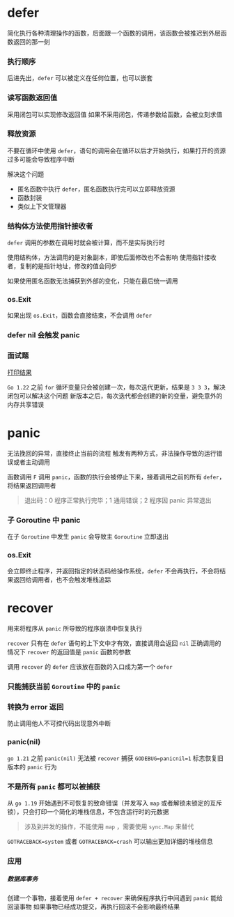 # defer

简化执行各种清理操作的函数，后面跟一个函数的调用，该函数会被推迟到外层函数返回的那一刻

### 执行顺序

后进先出，`defer` 可以被定义在任何位置，也可以嵌套

### 读写函数返回值

采用闭包可以实现修改返回值
如果不采用闭包，传递参数给函数，会被立刻求值

### 释放资源

不要在循环中使用 `defer`，语句的调用会在循环以后才开始执行，如果打开的资源过多可能会导致程序中断

解决这个问题
- 匿名函数中执行 `defer`，匿名函数执行完可以立即释放资源
- 函数封装
- 类似上下文管理器

### 结构体方法使用指针接收者

`defer` 调用的参数在调用时就会被计算，而不是实际执行时

使用结构体，方法调用的是对象副本，即使后面修改也不会影响
使用指针接收者，复制的是指针地址，修改的值会同步

如果使用匿名函数无法捕获到外部的变化，只能在最后统一调用

### os.Exit

如果出现 `os.Exit`，函数会直接结束，不会调用 `defer`

### defer nil 会触发 panic

### 面试题

[打印结果](defer/question/main.go)

`Go 1.22` 之前 `for` 循环变量只会被创建一次，每次迭代更新，结果是 `3 3 3`，解决闭包可以解决这个问题
新版本之后，每次迭代都会创建的新的变量，避免意外的内存共享错误








# panic

无法挽回的异常，直接终止当前的流程
触发有两种方式，非法操作导致的运行错误或者主动调用

函数调用 `F` 调用 `panic`，函数的执行会被停止下来，接着调用之前的所有 `defer`，将结果返回调用者

> 退出码：0 程序正常执行完毕；1 通用错误；2 程序因 panic 异常退出

### 子 Goroutine 中 panic

在子 `Goroutine` 中发生 `panic` 会导致主 `Goroutine` 立即退出

### os.Exit

会立即终止程序，并返回指定的状态码给操作系统，`defer` 不会再执行，不会将结果返回给调用者，也不会触发堆栈追踪


# recover

用来将程序从 `panic` 所导致的程序崩溃中恢复执行

`recover` 只有在 `defer` 语句的上下文中才有效，直接调用会返回 `nil`
正确调用的情况下 `recover` 的返回值是 `panic` 函数的参数

调用 `recover` 的 `defer` 应该放在函数的入口成为第一个 `defer`

### 只能捕获当前 `Goroutine` 中的 `panic`

### 转换为 error 返回

防止调用他人不可控代码出现意外中断

### panic(nil)

`go 1.21` 之前 `panic(nil)` 无法被 `recover` 捕获
`GODEBUG=panicnil=1` 标志恢复旧版本的 `panic` 行为

### 不是所有 `panic` 都可以被捕获

从 `go 1.19` 开始遇到不可恢复的致命错误（并发写入 `map` 或者解锁未锁定的互斥锁），只会打印一个简化的堆栈信息，不包含运行时的元数据
> 涉及到并发的操作，不能使用 `map` ，需要使用 `sync.Map` 来替代

`GOTRACEBACK=system` 或者 `GOTRACEBACK=crash` 可以输出更加详细的堆栈信息

### 应用

##### 数据库事务

创建一个事物，接着使用 `defer + recover` 来确保程序执行中间遇到 `panic` 能给回滚事物
如果事物已经成功提交，再执行回滚不会影响最终结果